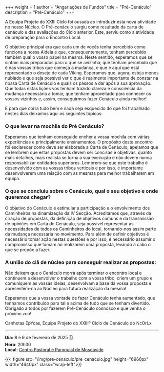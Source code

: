 +++
weight = 1
author = "Angariações de Fundos"
title = "Pré-Cenáculo"
description = "Pré-Cenáculo"
+++

A Equipa Projeto do XXIII Ciclo foi ousada ao introduzir esta nova atividade no nosso Núcleo. O Pré-cenáculo surgiu como resultado da carta de cenáculo e das avaliações do Ciclo anterior. Este, serviu como a atividade de preparação para o Encontro Local. 

O objetivo principal era que cada um de vocês tenha percebido como funciona a nossa Aldeia e que, consequentemente, tenham percebido também qual o vosso papel na mesma. Neste sentido, esperamos que se sintam mais preparados para o que se avizinha; que tenham percebido que é nas vossas tribos que começa a mudança, e que é aqui que está representado o desejo de cada Viking. Esperamos que, agora, esteja menos nublado e que seja possível ver o que é realmente importante de constar na nossa Carta de Cenáculo e quais os passos a dar após a sua aprovação. Que todas estas lições vos tenham trazido clareza e consciência da mudança necessária a tomar, que tenham aproveitado para conhecer os vossos vizinhos e, assim, conseguirmos fazer Cenáculo ainda melhor!

E para que corra tudo bem e nada seja esquecido do que foi trabalhado nestes dias deixamos aqui os seguintes tópicos:

### O que levar na mochila do Pré Cenáculo?
Esperamos que tenham conseguido encher a vossa mochila com várias experiências e principalmente ensinamentos. O propósito deste encontro foi esclarecer como deve ser elaborada a Carta de Cenáculo, apelamos que se lembrem que estas propostas devem ser concisas e objetivas, quanto mais detalhes, mais realista se torna a sua execução e não devem nunca responsabilizar entidades superiores. Lembrem-se que este trabalho é desenvolvido com as vossas tribos verticais e por isso, é importante desenvolverem uma relação com as mesmas para melhor trabalharem em equipa.

### O que se concluiu sobre o Cenáculo, qual o seu objetivo e onde queremos chegar?
O objetivo do Cenáculo é estimular a participação e o envolvimento dos Caminheiros na dinamização da IV Secção. Acreditamos que, através da criação de propostas, da definição de objetivos comuns e da transmissão de opiniões em Carta de Cenáculo, seja possível representar as necessidades de todos os Caminheiros do local, tornando-nos assim parte da mudança necessária no movimento. Para além de definir objetivos é necessário tomar ação nestas questões e por isso, é necessário assumir o compromisso que tomam ao realizarem uma proposta, levando a cabo o que se propõe a fazer.


### A união do clã de núcleo para conseguir realizar as propostas:
Não deixem que o Cenáculo morra após terminar o encontro local e continuem a desenvolver o trabalho com a vossa tribo, criem um grupo e comuniquem as vossas ideias, desenvolvam a base da vossa proposta e apresentem-na ao Núcleo para futura realização da mesma!

Esperamos que a vossa vontade de fazer Cenáculo tenha aumentado, que tenhamos contribuído para tal e acima de tudo que se tenham divertido. Obrigado a todos por fazerem Pré-Cenáculo connosco e que venha o próximo voo!

Canhotas ÉpYcas, 
Equipa Projeto do XXIIIº Ciclo de Cenáculo do NcOrLx

---

**Dia:** 8 e 9 de fevereiro de 2025 🗓️ \
**Hora:** 20h00\
**Local:** [Centro Pastoral e Paroquial de Moscavide](https://maps.app.goo.gl/ohJmay6Y2wHEcLsY7)

{{< figure src="/img/pre-cenaculo/pre_cenaculo.jpg" height="6960px" width="4640px" class="wrap-left">}}
